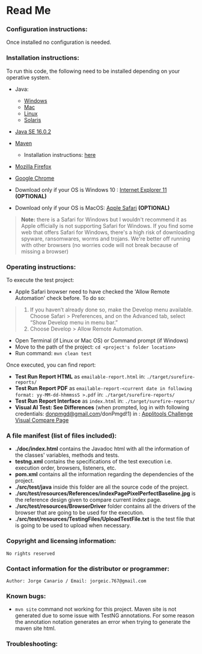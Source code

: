# Read Me
	
### Configuration instructions:

Once installed no configuration is needed.

### Installation instructions:

To run this code, the following need to be installed depending on your operative system.

- Java:
	- [Windows](https://java.com/en/download/help/windows_manual_download.xml)
	- [Mac](https://java.com/en/download/help/mac_install.xml)
	- [Linux](https://java.com/en/download/help/linux_install.xml)
	- [Solaris](https://java.com/en/download/help/solaris_install.xml)
	
- [Java SE 16.0.2](https://www.oracle.com/java/technologies/javase-downloads.html)

- [Maven](https://maven.apache.org/download.cgi)
	- Installation instructions: [here](https://www.baeldung.com/install-maven-on-windows-linux-mac)

- [Mozilla Firefox](https://www.mozilla.org/en-US/firefox/download/thanks/)

- [Google Chrome](https://www.google.com/chrome/?brand=BNSD&gclid=Cj0KCQjw-NaJBhDsARIsAAja6dMMi5e26GEsOsBpuZxsg7tuW3PG6iDpAameNprLb_r15VFOLtRdLXoaAhl2EALw_wcB&gclsrc=aw.ds)

- Download only if your OS is Windows 10 : [Internet Explorer 11](https://www.microsoft.com/en-us/download/confirmation.aspx?id=40907) **(OPTIONAL)**

- Download only if your OS is MacOS: [Apple Safari](https://support.apple.com/en-us/HT204416) **(OPTIONAL)**

> **Note:** there is a Safari for Windows but I wouldn't recommend it as Apple officially is not supporting Safari for Windows. If you find some web that offers
> Safari for Windows, there's a high risk of downloading spyware, ransomwares, worms and trojans. We're better off running with other browsers (no worries code will not break because of missing a browser)


### Operating instructions:

To execute the test project:

- Apple Safari browser need to have checked the 'Allow Remote Automation' check before. To do so:

>
> 1. If you haven’t already done so, make the Develop menu available. Choose Safari > Preferences, and on the Advanced tab, select “Show Develop menu in menu bar.” 
> 2. Choose Develop > Allow Remote Automation.
>

- Open Terminal (if Linux or Mac OS) or Command prompt (if Windows)
- Move to the path of the project: `cd <project's folder location>`
- Run command: `mvn clean test`

Once executed, you can find report:

- **Test Run Report HTML** as `emailable-report.html` in: `./target/surefire-reports/`
- **Test Run Report PDF** as `emailable-report-<current date in following format: yy-MM-dd-hhmmssS >.pdf` in: `./target/surefire-reports/`
- **Test Run Report Interface** as `index.html` in: `./target/surefire-reports/`
- **Visual AI Test: See Differences** (when prompted, log in with following credentials: donpmgd@gmail.com/donPmgd!1) in : [Applitools Challenge Visual Compare Page](https://eyes.applitools.com/app/test-results/00000251771339192780?accountId=tx5voHA9AkKs_CIHBl8Iew~~&display=details&top=00000251771339192780%283%29)


### A file manifest (list of files included):
- **./doc/index.html** contains the Javadoc html with all the information of the classes' variables, methods and tests.
- **testng.xml** contains the specifications of the test execution i.e. execution order, browsers, listeners, etc.
- **pom.xml** contains all the information regarding the dependencies of the project.
- **./src/test/java** inside this folder are all the source code of the project.
- **./src/test/resources/References/indexPagePixelPerfectBaseline.jpg**  is the reference design given to compare current index page.
- **./src/test/resources/BrowserDriver** folder contains all the drivers of the browser that are going to be used for the execution.
- **./src/test/resources/TestingFiles/UploadTestFile.txt** is the test file that is going to be used to upload when necessary.


### Copyright and licensing information:

	No rights reserved

### Contact information for the distributor or programmer:

	Author: Jorge Canario / Email: jorgeic.767@gmail.com

### Known bugs:

- `mvn site` command not working for this project. Maven site is not generated due to some issue with TestNG annotations. For some reason the annotation notation generates an error when
trying to generate the maven site html.

### Troubleshooting:



